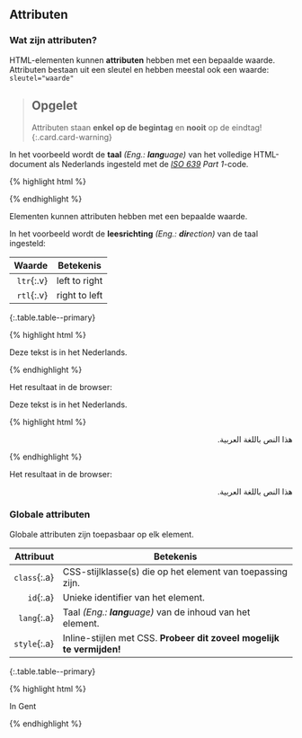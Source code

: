 Attributen
----------

### Wat zijn attributen?

HTML-elementen kunnen **attributen** hebben met een bepaalde waarde. Attributen bestaan uit een sleutel en hebben meestal ook een waarde: `sleutel="waarde"`

> Opgelet
> ---
> Attributen staan **enkel op de begintag** en **nooit** op de eindtag!
{:.card.card-warning}

In het voorbeeld wordt de **taal** *(Eng.: **lang**uage)* van het volledige HTML-document als Nederlands ingesteld met de *[ISO 639](http://www.iso.org/iso/home/standards/language_codes.htm) Part 1*-code.

{% highlight html %}
<html lang="nl">
<!-- … -->
</html>
{% endhighlight %}

Elementen kunnen attributen hebben met een bepaalde waarde.

In het voorbeeld wordt de **leesrichting** *(Eng.: **dir**ection)* van de taal ingesteld:

| Waarde     | Betekenis     |
|-----------:|---------------|
| `ltr`{:.v} | left to right |
| `rtl`{:.v} | right to left |
{:.table.table--primary}

{% highlight html %}
<p dir="ltr" lang="nl">Deze tekst is in het Nederlands.</p>
{% endhighlight %}

Het resultaat in de browser:

<p dir="ltr" lang="nl">Deze tekst is in het Nederlands.</p>

{% highlight html %}
<p dir="rtl" lang="ar">هذا النص باللغة العربية.</p>
{% endhighlight %}

Het resultaat in de browser:

<p dir="rtl" lang="ar">هذا النص باللغة العربية.</p>

### Globale attributen

Globale attributen zijn toepasbaar op elk element.

| Attribuut      | Betekenis                                                             |
|---------------:|-----------------------------------------------------------------------|
|   `class`{:.a} | CSS-stijlklasse(s) die op het element van toepassing zijn.            |
|      `id`{:.a} | Unieke identifier van het element.                                    |
|    `lang`{:.a} | Taal *(Eng.: **lang**uage)* van de inhoud van het element.            |
|   `style`{:.a} | Inline-stijlen met CSS. **Probeer dit zoveel mogelijk te vermijden!** |
{:.table.table--primary}

{% highlight html %}
<p id="alinea-1" class="cursief vet" lang="nl">In Gent</p>
{% endhighlight %}
